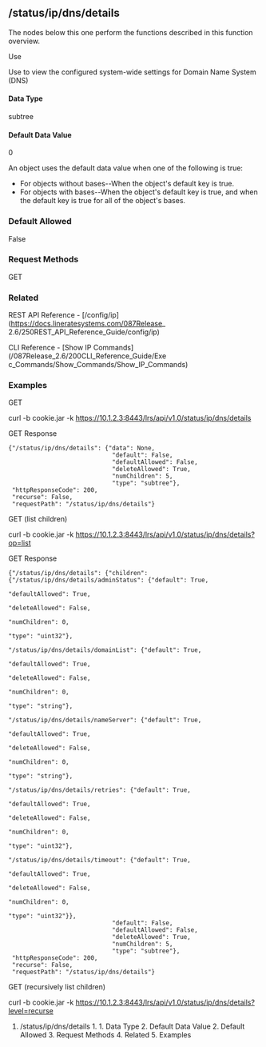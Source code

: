 ## /status/ip/dns/details

The nodes below this one perform the functions described in this function
overview.

Use

Use to view the configured system-wide settings for Domain Name System (DNS)

#### Data Type

subtree

#### Default Data Value

0

An object uses the default data value when one of the following is true:

  * For objects without bases--When the object's default key is true.
  * For objects with bases--When the object's default key is true, and when the default key is true for all of the object's bases.

### Default Allowed

False

### Request Methods

GET

### Related

REST API Reference - [/config/ip](https://docs.lineratesystems.com/087Release_
2.6/250REST_API_Reference_Guide/config/ip)

CLI Reference -  [Show IP Commands](/087Release_2.6/200CLI_Reference_Guide/Exe
c_Commands/Show_Commands/Show_IP_Commands)

### Examples

GET

curl -b cookie.jar -k https://10.1.2.3:8443/lrs/api/v1.0/status/ip/dns/details

GET Response

    
    
    {"/status/ip/dns/details": {"data": None,
                                 "default": False,
                                 "defaultAllowed": False,
                                 "deleteAllowed": True,
                                 "numChildren": 5,
                                 "type": "subtree"},
     "httpResponseCode": 200,
     "recurse": False,
     "requestPath": "/status/ip/dns/details"}
    

GET (list children)

curl -b cookie.jar -k
https://10.1.2.3:8443/lrs/api/v1.0/status/ip/dns/details?op=list

GET Response

    
    
    {"/status/ip/dns/details": {"children": {"/status/ip/dns/details/adminStatus": {"default": True,
                                                                                       "defaultAllowed": True,
                                                                                       "deleteAllowed": False,
                                                                                       "numChildren": 0,
                                                                                       "type": "uint32"},
                                               "/status/ip/dns/details/domainList": {"default": True,
                                                                                      "defaultAllowed": True,
                                                                                      "deleteAllowed": False,
                                                                                      "numChildren": 0,
                                                                                      "type": "string"},
                                               "/status/ip/dns/details/nameServer": {"default": True,
                                                                                      "defaultAllowed": True,
                                                                                      "deleteAllowed": False,
                                                                                      "numChildren": 0,
                                                                                      "type": "string"},
                                               "/status/ip/dns/details/retries": {"default": True,
                                                                                   "defaultAllowed": True,
                                                                                   "deleteAllowed": False,
                                                                                   "numChildren": 0,
                                                                                   "type": "uint32"},
                                               "/status/ip/dns/details/timeout": {"default": True,
                                                                                   "defaultAllowed": True,
                                                                                   "deleteAllowed": False,
                                                                                   "numChildren": 0,
                                                                                   "type": "uint32"}},
                                 "default": False,
                                 "defaultAllowed": False,
                                 "deleteAllowed": True,
                                 "numChildren": 5,
                                 "type": "subtree"},
     "httpResponseCode": 200,
     "recurse": False,
     "requestPath": "/status/ip/dns/details"}
    

GET (recursively list children)

curl -b cookie.jar -k
https://10.1.2.3:8443/lrs/api/v1.0/status/ip/dns/details?level=recurse

  1. /status/ip/dns/details
    1.       1. Data Type
      2. Default Data Value
    2. Default Allowed
    3. Request Methods
    4. Related
    5. Examples

